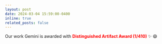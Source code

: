 ```yaml
---
layout: post
date: 2024-03-04 15:59:00-0400
inline: true
related_posts: false
---
```


Our work Gemini is awarded with <b style="color:red;">Distinguished Artifact Award (1/410)</b> :sparkles: :smile: 

